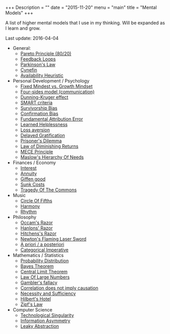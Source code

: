 +++
Description = ""
date = "2015-11-20"
menu = "main"
title = "Mental Models"
+++

A list of higher mental models that I use in my thinking. Will be expanded as I learn and grow.

Last update: 2016-04-04

- General:
  - [Pareto Principle (80/20)](https://en.wikipedia.org/wiki/Pareto_principle)
  - [Feedback Loops](https://en.wikipedia.org/wiki/Feedback)
  - [Parkinson's Law](https://en.wikipedia.org/wiki/Parkinson%27s_law)
  - [Cynefin](https://en.wikipedia.org/wiki/Cynefin)
  - [Availability Heuristic](https://en.wikipedia.org/wiki/Availability_heuristic)
- Personal Development / Psychology
  - [Fixed Mindest vs. Growth Mindset](https://sivers.org/mindset)
  - [Four-sides model (communication)](https://en.wikipedia.org/wiki/Four-sides_model)
  - [Dunning-Kruger effect](https://en.wikipedia.org/wiki/Dunning%E2%80%93Kruger_effect)
  - [SMART criteria](https://en.wikipedia.org/wiki/SMART_criteria)
  - [Survivorship Bias](https://en.wikipedia.org/wiki/Survivorship_bias)
  - [Confirmation Bias](https://en.wikipedia.org/wiki/Confirmation_bias)
  - [Fundamental Attribution Error](https://en.wikipedia.org/wiki/Fundamental_attribution_error)
  - [Learned Helplessness](https://www.youtube.com/watch?v=YMPzDiraNnA)
  - [Loss aversion](https://en.wikipedia.org/wiki/Loss_aversion)
  - [Delayed Gratification](https://en.wikipedia.org/wiki/Delayed_gratification)
  - [Prisoner's Dilemma](https://en.wikipedia.org/wiki/Prisoner%27s_dilemma)
  - [Law of Diminishing Returns](https://en.wikipedia.org/wiki/Diminishing_returns)
  - [MECE Principle](https://en.wikipedia.org/wiki/MECE_principle)
  - [Maslow's Hierarchy Of Needs](https://en.wikipedia.org/wiki/Maslow%27s_hierarchy_of_needs)
- Finances / Economy
  - [Interest](https://en.wikipedia.org/wiki/Interest)
  - [Annuity](https://en.wikipedia.org/wiki/Annuity)
  - [Giffen good](https://en.wikipedia.org/wiki/Giffen_good)
  - [Sunk Costs](https://en.wikipedia.org/wiki/Sunk_costs)
  - [Tragedy Of The Commons](https://www.youtube.com/watch?v=WYA1y405JW0)
- Music
  - [Circle Of Fifths](https://en.wikipedia.org/wiki/Circle_of_fifths)
  - [Harmony](https://en.wikipedia.org/wiki/Harmony)
  - [Rhythm](https://en.wikipedia.org/wiki/Rhythm)
- Philosophy
  - [Occam's Razor](https://en.wikipedia.org/wiki/Occam%27s_razor)
  - [Hanlons' Razor](https://en.wikipedia.org/wiki/Hanlon%27s_razor)
  - [Hitchens's Razor](https://en.wikipedia.org/wiki/Hitchens%27s_razor)
  - [Newton's Flaming Laser Sword](https://en.wikipedia.org/wiki/Mike_Alder#Newton.27s_flaming_laser_sword)
  - [A priori / a posteriori](https://en.wikipedia.org/wiki/A_priori_and_a_posteriori)
  - [Categorical Imperative](https://en.wikipedia.org/wiki/Categorical_imperative)
- Mathematics / Statistics
  - [Probability Distribution](https://en.wikipedia.org/wiki/Probability_distribution)
  - [Bayes Theorem](https://en.wikipedia.org/wiki/Bayes%27_theorem)
  - [Central Limit Theorem](https://en.wikipedia.org/wiki/Central_limit_theorem)
  - [Law Of Large Numbers](https://en.wikipedia.org/wiki/Law_of_large_numbers)
  - [Gambler's fallacy](https://en.wikipedia.org/wiki/Gambler%27s_fallacy)
  - [Correlation does not imply causation](https://en.wikipedia.org/wiki/Correlation_does_not_imply_causation)
  - [Necessity and Sufficiency](https://en.wikipedia.org/wiki/Necessity_and_sufficiency)
  - [Hilbert's Hotel](https://en.wikipedia.org/wiki/Hilbert%27s_paradox_of_the_Grand_Hotel)
  - [Zipf's Law](https://www.youtube.com/watch?v=fCn8zs912OE)
- Computer Science
  - [Technological Singularity](https://en.wikipedia.org/wiki/Technological_singularity)
  - [Information Asymmetry](https://en.wikipedia.org/wiki/Information_asymmetry)
  - [Leaky Abstraction](https://en.wikipedia.org/wiki/Leaky_abstraction)



